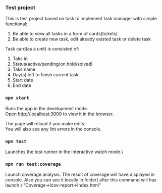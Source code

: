 ### Test project
This is test project based on task to implement task manager with simple functional:
1) Be able to view all tasks in a form of cards(tickets)
2) Be able to create new task, edit already existed task or delete task

Task card(as a unit) is consisted of:
1) Taks id
2) Status(active/pending/on hold/solved)
3) Taks name
4) Day(s) left to finish current task
5) Start date
6) End date

### `npm start`
Runs the app in the development mode.\
Open [http://localhost:3000](http://localhost:3000) to view it in the browser.

The page will reload if you make edits.\
You will also see any lint errors in the console.

### `npm test`
Launches the test runner in the interactive watch mode.\

### `npm run test:coverage`
Launch coverage analysis. The result of coverage will have displayed in console.
Also you can see it locally in folder( after this command will has launch ) "Coverage->Icov-report->Index.html"
